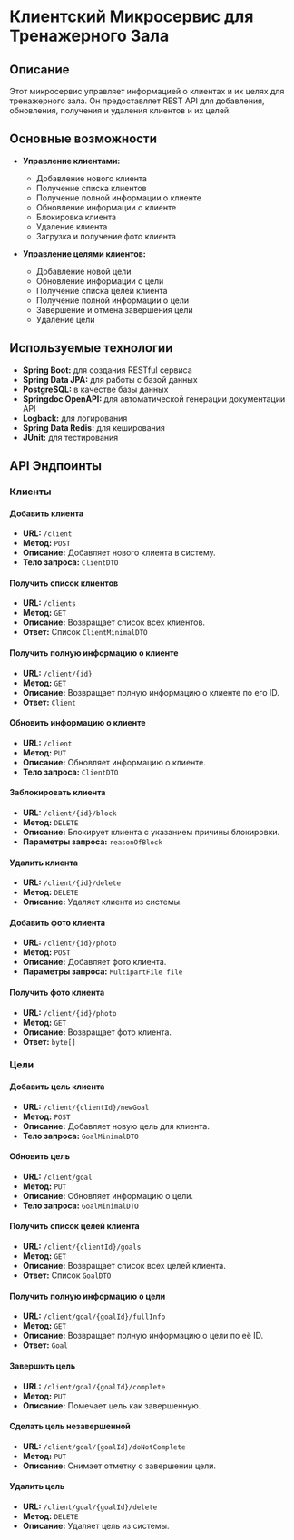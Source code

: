 # Клиентский Микросервис для Тренажерного Зала

## Описание

Этот микросервис управляет информацией о клиентах и их целях для тренажерного зала.
Он предоставляет REST API для добавления, обновления, получения и удаления клиентов и их целей.

## Основные возможности

- **Управление клиентами:**
  - Добавление нового клиента
  - Получение списка клиентов
  - Получение полной информации о клиенте
  - Обновление информации о клиенте
  - Блокировка клиента
  - Удаление клиента
  - Загрузка и получение фото клиента

- **Управление целями клиентов:**
  - Добавление новой цели
  - Обновление информации о цели
  - Получение списка целей клиента
  - Получение полной информации о цели
  - Завершение и отмена завершения цели
  - Удаление цели

## Используемые технологии

- **Spring Boot:** для создания RESTful сервиса
- **Spring Data JPA:** для работы с базой данных
- **PostgreSQL:** в качестве базы данных
- **Springdoc OpenAPI:** для автоматической генерации документации API
- **Logback:** для логирования
- **Spring Data Redis:** для кеширования
- **JUnit:** для тестирования

## API Эндпоинты

### Клиенты

#### Добавить клиента
- **URL:** `/client`
- **Метод:** `POST`
- **Описание:** Добавляет нового клиента в систему.
- **Тело запроса:** `ClientDTO`

#### Получить список клиентов
- **URL:** `/clients`
- **Метод:** `GET`
- **Описание:** Возвращает список всех клиентов.
- **Ответ:** Список `ClientMinimalDTO`

#### Получить полную информацию о клиенте
- **URL:** `/client/{id}`
- **Метод:** `GET`
- **Описание:** Возвращает полную информацию о клиенте по его ID.
- **Ответ:** `Client`

#### Обновить информацию о клиенте
- **URL:** `/client`
- **Метод:** `PUT`
- **Описание:** Обновляет информацию о клиенте.
- **Тело запроса:** `ClientDTO`

#### Заблокировать клиента
- **URL:** `/client/{id}/block`
- **Метод:** `DELETE`
- **Описание:** Блокирует клиента с указанием причины блокировки.
- **Параметры запроса:** `reasonOfBlock`

#### Удалить клиента
- **URL:** `/client/{id}/delete`
- **Метод:** `DELETE`
- **Описание:** Удаляет клиента из системы.

#### Добавить фото клиента
- **URL:** `/client/{id}/photo`
- **Метод:** `POST`
- **Описание:** Добавляет фото клиента.
- **Параметры запроса:** `MultipartFile file`

#### Получить фото клиента
- **URL:** `/client/{id}/photo`
- **Метод:** `GET`
- **Описание:** Возвращает фото клиента.
- **Ответ:** `byte[]`

### Цели

#### Добавить цель клиента
- **URL:** `/client/{clientId}/newGoal`
- **Метод:** `POST`
- **Описание:** Добавляет новую цель для клиента.
- **Тело запроса:** `GoalMinimalDTO`

#### Обновить цель
- **URL:** `/client/goal`
- **Метод:** `PUT`
- **Описание:** Обновляет информацию о цели.
- **Тело запроса:** `GoalMinimalDTO`

#### Получить список целей клиента
- **URL:** `/client/{clientId}/goals`
- **Метод:** `GET`
- **Описание:** Возвращает список всех целей клиента.
- **Ответ:** Список `GoalDTO`

#### Получить полную информацию о цели
- **URL:** `/client/goal/{goalId}/fullInfo`
- **Метод:** `GET`
- **Описание:** Возвращает полную информацию о цели по её ID.
- **Ответ:** `Goal`

#### Завершить цель
- **URL:** `/client/goal/{goalId}/complete`
- **Метод:** `PUT`
- **Описание:** Помечает цель как завершенную.

#### Сделать цель незавершенной
- **URL:** `/client/goal/{goalId}/doNotComplete`
- **Метод:** `PUT`
- **Описание:** Снимает отметку о завершении цели.

#### Удалить цель
- **URL:** `/client/goal/{goalId}/delete`
- **Метод:** `DELETE`
- **Описание:** Удаляет цель из системы.
